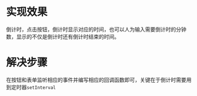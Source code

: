 # 实现效果

倒计时，点击按钮，倒计时显示对应的时间，也可以人为输入需要倒计时的分钟数，显示的不仅是倒计时还有倒计时结束的时间。



# 解决步骤

在按钮和表单监听相应的事件并编写相应的回调函数即可，关键在于倒计时需要用到定时器`setInterval`

